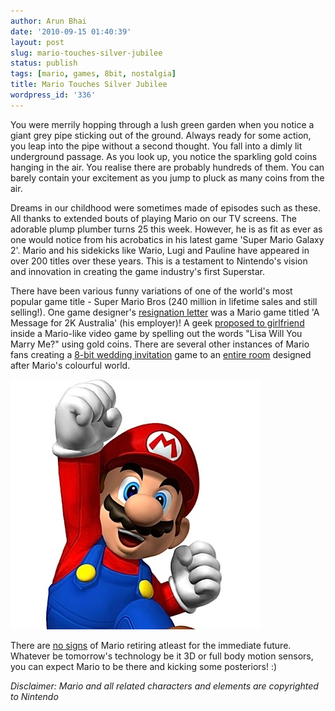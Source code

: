 ```yaml
---
author: Arun Bhai
date: '2010-09-15 01:40:39'
layout: post
slug: mario-touches-silver-jubilee
status: publish
tags: [mario, games, 8bit, nostalgia]
title: Mario Touches Silver Jubilee
wordpress_id: '336'
---
```


You were merrily hopping through a lush green garden when you notice a giant grey pipe sticking out of the ground. Always ready for some action, you leap into the pipe without a second thought. You fall into a dimly lit underground passage. As you look up, you notice the sparkling gold coins hanging in the air. You realise there are probably hundreds of them. You can barely contain your excitement as you jump to pluck as many coins from the air. 

Dreams in our childhood were sometimes made of episodes such as these. All thanks to extended bouts of playing Mario on our TV screens. The adorable plump plumber turns 25 this week. However, he is as fit as ever as one would notice from his acrobatics in his latest game 'Super Mario Galaxy 2'. Mario and his sidekicks like Wario, Lugi and Pauline have appeared in over 200 titles over these years. This is a testament to Nintendo's vision and innovation in creating the game industry's first Superstar. 

There have been various funny variations of one of the world's most popular game title - Super Mario Bros (240 million in lifetime sales and still selling!). One game designer's [resignation letter][1] was a Mario game titled 'A Message for 2K Australia' (his employer)! A geek [proposed to girlfriend][2] inside a Mario-like video game by spelling out the words "Lisa Will You Marry Me?" using gold coins. There are several other instances of Mario fans creating a [8-bit wedding invitation][3] game to an [entire room][4] designed after Mario's colourful world. 

![Mario][5] 

There are [no signs][6] of Mario retiring atleast for the immediate future. Whatever be tomorrow's technology be it 3D or full body motion sensors, you can expect Mario to be there and kicking some posteriors! :) 

*Disclaimer: Mario and all related characters and elements are copyrighted to Nintendo*

 [1]: http://www.switched.com/2009/04/29/game-designer-quits-job-with-custom-mario-game-as-resignation/
 [2]: http://www.huffingtonpost.com/2009/10/21/super-mario-proposal-geek_n_328259.html
 [3]: http://boingboing.net/2010/03/03/wedding-invite-in-8-.html
 [4]: http://www.switched.com/2010/03/10/german-couple-creates-a-super-mario-room/
 [5]: /blog/img/super_mario.jpg "Evergreen Mario"
 [6]: http://www.investorplace.com/news-opinion/nintendo-struggling-super-mario.html/print/
